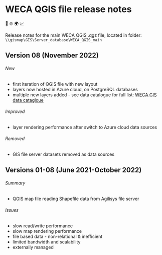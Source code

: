 # WECA QGIS file release notes
📍 🌐 🌍 📈

Release notes for the main WECA QGIS .qgz file, located in folder: `\\gismap\GIS\Server_database\WECA_QGIS_main`

## **Version 08** (November 2022)

###### New
* first iteration of QGIS file with new layout
* layers now hosted in Azure cloud, on PostgreSQL databases
* multiple new layers added - see data catalogue for full list: [WECA GIS data catagloue](https://westofenglandca.sharepoint.com/:x:/r/sites/GIS/_layouts/15/Doc.aspx?sourcedoc=%7BCF113E21-93A4-42AC-AEFF-26530EF1A1D6%7D&file=WECA_GIS_data_catalogue.xlsx&action=default&mobileredirect=true)
###### Improved
* layer rendering performance after switch to Azure cloud data sources
###### Removed
* GIS file server datasets removed as data sources

## **Versions 01-08** (June 2021-October 2022)
###### Summary
* QGIS map file reading Shapefile data from Agilisys file server
###### Issues
* slow read/write performance
* slow map rendering performance
* file based data - non-relational & inefficient
* limited bandwidth and scalability
* externally managed
